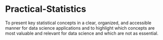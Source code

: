 # Practical-Statistics
To present key statistical concepts in a clear, organized, and accessible manner for data science applications and to highlight which concepts are most valuable and relevant for data science and which are not as essential.
